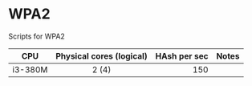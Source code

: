 # WPA2
Scripts for WPA2

| CPU       | Physical cores (logical) | HAsh per sec | Notes |
|:---:      |                     :---:|          ---:|   :---|
| i3-380M   | 2 (4)                    |          150 |       |




